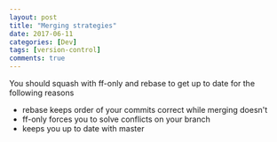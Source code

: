```yaml
---
layout: post
title: "Merging strategies"
date: 2017-06-11
categories: [Dev]
tags: [version-control]
comments: true
---
```

You should squash with ff-only and rebase to get up to date for the following reasons
- rebase keeps order of your commits correct while merging doesn't
- ff-only forces you to solve conflicts on your branch
- keeps you up to date with master
